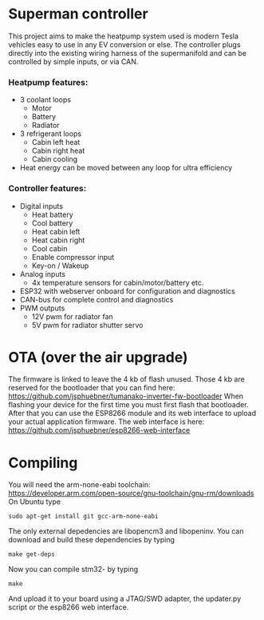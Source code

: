# Superman controller
This project aims to make the heatpump system used is modern Tesla vehicles easy to use in any EV conversion or else.
The controller plugs directly into the existing wiring harness of the supermanifold and can be controlled by simple inputs, or via CAN.

### Heatpump features:
- 3 coolant loops
  - Motor
  - Battery
  - Radiator
- 3 refrigerant loops
  - Cabin left heat
  - Cabin right heat
  - Cabin cooling
- Heat energy can be moved between any loop for ultra efficiency

### Controller features:
- Digital inputs
  - Heat battery
  - Cool battery
  - Heat cabin left
  - Heat cabin right
  - Cool cabin
  - Enable compressor input
  - Key-on / Wakeup
- Analog inputs
  - 4x temperature sensors for cabin/motor/battery etc.
- ESP32 with webserver onboard for configuration and diagnostics
- CAN-bus for complete control and diagnostics
- PWM outputs
  - 12V pwm for radiator fan
  - 5V pwm for radiator shutter servo
 

# OTA (over the air upgrade)
The firmware is linked to leave the 4 kb of flash unused. Those 4 kb are reserved for the bootloader
that you can find here: https://github.com/jsphuebner/tumanako-inverter-fw-bootloader
When flashing your device for the first time you must first flash that bootloader. After that you can
use the ESP8266 module and its web interface to upload your actual application firmware.
The web interface is here: https://github.com/jsphuebner/esp8266-web-interface

# Compiling
You will need the arm-none-eabi toolchain: https://developer.arm.com/open-source/gnu-toolchain/gnu-rm/downloads
On Ubuntu type

`sudo apt-get install git gcc-arm-none-eabi`

The only external depedencies are libopencm3 and libopeninv. You can download and build these dependencies by typing

`make get-deps`

Now you can compile stm32-<yourname> by typing

`make`

And upload it to your board using a JTAG/SWD adapter, the updater.py script or the esp8266 web interface.